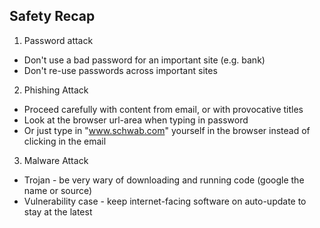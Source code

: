 Safety Recap
-----------------
1. Password attack 

- Don't use a bad password for an important site (e.g. bank) 
- Don't re-use passwords across important sites


2. Phishing Attack 

- Proceed carefully with content from email, or with provocative titles 
- Look at the browser url-area when typing in password 
- Or just type in "www.schwab.com" yourself in the browser instead of clicking in the email

3. Malware Attack 

- Trojan - be very wary of downloading and running code (google the name or source) 
- Vulnerability case - keep internet-facing software on auto-update to stay at the latest
